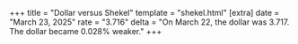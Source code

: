+++
title = "Dollar versus Shekel"
template = "shekel.html"
[extra]
date = "March 23, 2025"
rate = "3.716"
delta = "On March 22, the dollar was 3.717. The dollar became 0.028% weaker."
+++
